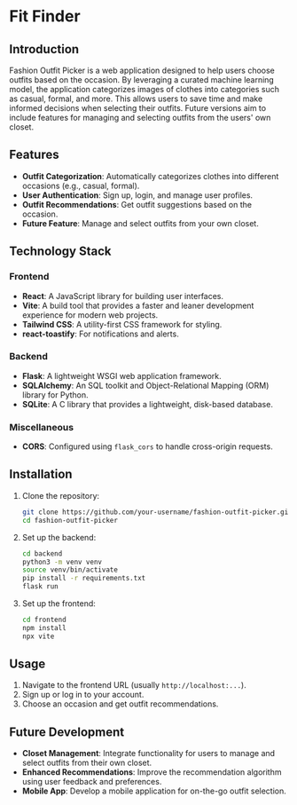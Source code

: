 # Fit Finder

## Introduction

Fashion Outfit Picker is a web application designed to help users choose outfits based on the occasion. By leveraging a curated machine learning model, the application categorizes images of clothes into categories such as casual, formal, and more. This allows users to save time and make informed decisions when selecting their outfits. Future versions aim to include features for managing and selecting outfits from the users' own closet.

## Features

- **Outfit Categorization**: Automatically categorizes clothes into different occasions (e.g., casual, formal).
- **User Authentication**: Sign up, login, and manage user profiles.
- **Outfit Recommendations**: Get outfit suggestions based on the occasion.
- **Future Feature**: Manage and select outfits from your own closet.

## Technology Stack

### Frontend

- **React**: A JavaScript library for building user interfaces.
- **Vite**: A build tool that provides a faster and leaner development experience for modern web projects.
- **Tailwind CSS**: A utility-first CSS framework for styling.
- **react-toastify**: For notifications and alerts.

### Backend

- **Flask**: A lightweight WSGI web application framework.
- **SQLAlchemy**: An SQL toolkit and Object-Relational Mapping (ORM) library for Python.
- **SQLite**: A C library that provides a lightweight, disk-based database.

### Miscellaneous

- **CORS**: Configured using `flask_cors` to handle cross-origin requests.

## Installation

1. Clone the repository:

   ```bash
   git clone https://github.com/your-username/fashion-outfit-picker.git
   cd fashion-outfit-picker
   ```

2. Set up the backend:

   ```bash
   cd backend
   python3 -m venv venv
   source venv/bin/activate
   pip install -r requirements.txt
   flask run
   ```

3. Set up the frontend:

   ```bash
   cd frontend
   npm install
   npx vite
   ```

## Usage

1. Navigate to the frontend URL (usually `http://localhost:...`).
2. Sign up or log in to your account.
3. Choose an occasion and get outfit recommendations.

## Future Development

- **Closet Management**: Integrate functionality for users to manage and select outfits from their own closet.
- **Enhanced Recommendations**: Improve the recommendation algorithm using user feedback and preferences.
- **Mobile App**: Develop a mobile application for on-the-go outfit selection.
